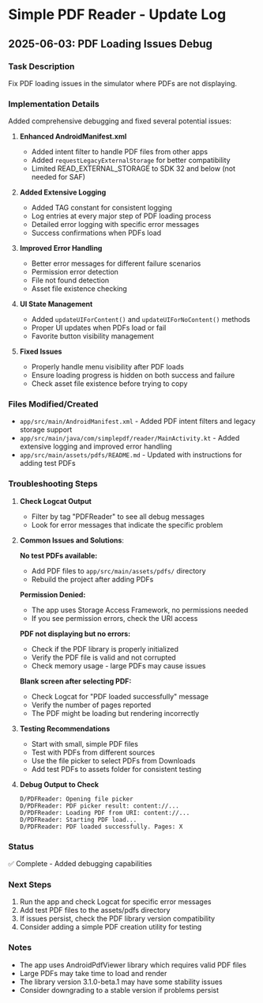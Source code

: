 # Simple PDF Reader - Update Log

## 2025-06-03: PDF Loading Issues Debug

### Task Description
Fix PDF loading issues in the simulator where PDFs are not displaying.

### Implementation Details
Added comprehensive debugging and fixed several potential issues:

1. **Enhanced AndroidManifest.xml**
   - Added intent filter to handle PDF files from other apps
   - Added `requestLegacyExternalStorage` for better compatibility
   - Limited READ_EXTERNAL_STORAGE to SDK 32 and below (not needed for SAF)

2. **Added Extensive Logging**
   - Added TAG constant for consistent logging
   - Log entries at every major step of PDF loading process
   - Detailed error logging with specific error messages
   - Success confirmations when PDFs load

3. **Improved Error Handling**
   - Better error messages for different failure scenarios
   - Permission error detection
   - File not found detection
   - Asset file existence checking

4. **UI State Management**
   - Added `updateUIForContent()` and `updateUIForNoContent()` methods
   - Proper UI updates when PDFs load or fail
   - Favorite button visibility management

5. **Fixed Issues**
   - Properly handle menu visibility after PDF loads
   - Ensure loading progress is hidden on both success and failure
   - Check asset file existence before trying to copy

### Files Modified/Created
- `app/src/main/AndroidManifest.xml` - Added PDF intent filters and legacy storage support
- `app/src/main/java/com/simplepdf/reader/MainActivity.kt` - Added extensive logging and improved error handling
- `app/src/main/assets/pdfs/README.md` - Updated with instructions for adding test PDFs

### Troubleshooting Steps

1. **Check Logcat Output**
   - Filter by tag "PDFReader" to see all debug messages
   - Look for error messages that indicate the specific problem

2. **Common Issues and Solutions**:

   **No test PDFs available:**
   - Add PDF files to `app/src/main/assets/pdfs/` directory
   - Rebuild the project after adding PDFs

   **Permission Denied:**
   - The app uses Storage Access Framework, no permissions needed
   - If you see permission errors, check the URI access

   **PDF not displaying but no errors:**
   - Check if the PDF library is properly initialized
   - Verify the PDF file is valid and not corrupted
   - Check memory usage - large PDFs may cause issues

   **Blank screen after selecting PDF:**
   - Check Logcat for "PDF loaded successfully" message
   - Verify the number of pages reported
   - The PDF might be loading but rendering incorrectly

3. **Testing Recommendations**
   - Start with small, simple PDF files
   - Test with PDFs from different sources
   - Use the file picker to select PDFs from Downloads
   - Add test PDFs to assets folder for consistent testing

4. **Debug Output to Check**
   ```
   D/PDFReader: Opening file picker
   D/PDFReader: PDF picker result: content://...
   D/PDFReader: Loading PDF from URI: content://...
   D/PDFReader: Starting PDF load...
   D/PDFReader: PDF loaded successfully. Pages: X
   ```

### Status
✅ Complete - Added debugging capabilities

### Next Steps
1. Run the app and check Logcat for specific error messages
2. Add test PDF files to the assets/pdfs directory
3. If issues persist, check the PDF library version compatibility
4. Consider adding a simple PDF creation utility for testing

### Notes
- The app uses AndroidPdfViewer library which requires valid PDF files
- Large PDFs may take time to load and render
- The library version 3.1.0-beta.1 may have some stability issues
- Consider downgrading to a stable version if problems persist
